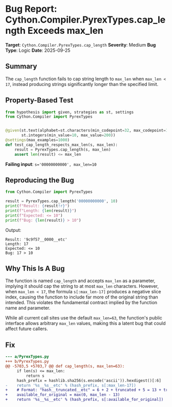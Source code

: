 # Bug Report: Cython.Compiler.PyrexTypes.cap_length Exceeds max_len

**Target**: `Cython.Compiler.PyrexTypes.cap_length`
**Severity**: Medium
**Bug Type**: Logic
**Date**: 2025-09-25

## Summary

The `cap_length` function fails to cap string length to `max_len` when `max_len < 17`, instead producing strings significantly longer than the specified limit.

## Property-Based Test

```python
from hypothesis import given, strategies as st, settings
from Cython.Compiler import PyrexTypes


@given(st.text(alphabet=st.characters(min_codepoint=32, max_codepoint=126)),
       st.integers(min_value=10, max_value=200))
@settings(max_examples=1000)
def test_cap_length_respects_max_len(s, max_len):
    result = PyrexTypes.cap_length(s, max_len)
    assert len(result) <= max_len
```

**Failing input**: `s='00000000000', max_len=10`

## Reproducing the Bug

```python
from Cython.Compiler import PyrexTypes

result = PyrexTypes.cap_length('00000000000', 10)
print(f"Result: {result!r}")
print(f"Length: {len(result)}")
print(f"Expected: <= 10")
print(f"Bug: {len(result)} > 10")
```

Output:
```
Result: '9c9f57__0000__etc'
Length: 17
Expected: <= 10
Bug: 17 > 10
```

## Why This Is A Bug

The function is named `cap_length` and accepts `max_len` as a parameter, implying it should cap the string to at most `max_len` characters. However, when `max_len < 17`, the formula `s[:max_len-17]` produces a negative slice index, causing the function to include far more of the original string than intended. This violates the fundamental contract implied by the function name and parameter.

While all current call sites use the default `max_len=63`, the function's public interface allows arbitrary `max_len` values, making this a latent bug that could affect future callers.

## Fix

```diff
--- a/PyrexTypes.py
+++ b/PyrexTypes.py
@@ -5703,5 +5703,7 @@ def cap_length(s, max_len=63):
     if len(s) <= max_len:
         return s
     hash_prefix = hashlib.sha256(s.encode('ascii')).hexdigest()[:6]
-    return '%s__%s__etc' % (hash_prefix, s[:max_len-17])
+    # Format: "hash__truncated__etc" = 6 + 2 + truncated + 5 = 13 + truncated
+    available_for_original = max(0, max_len - 13)
+    return '%s__%s__etc' % (hash_prefix, s[:available_for_original])
```
